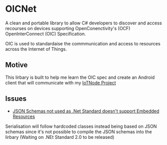 # OICNet

A clean and portable library to allow C# developers to discover and access recourses on devices supporting OpenConenctivity's (OCF) OpenInterConnect (OIC) Specification.

OIC is used to standardaise the commmunication and access to resources across the Internet of Things. 

## Motive

This lirbary is built to help me learn the OIC spec and create an Android client that will communicate with my [IoTNode Project](https://github.com/NZSmartie/IotNode)

## Issues

  - [JSON Schemas not used as .Net Standard doesn't support Embedded Resources](https://github.com/NZSmartie/OICNet/issues/1)

Serialisation will follow hardcoded classes instead being based on JSON schemas since it's not possible to compile the JSON schemas into the lirbary (Waiting on .NEt Standard 2.0 to be released)